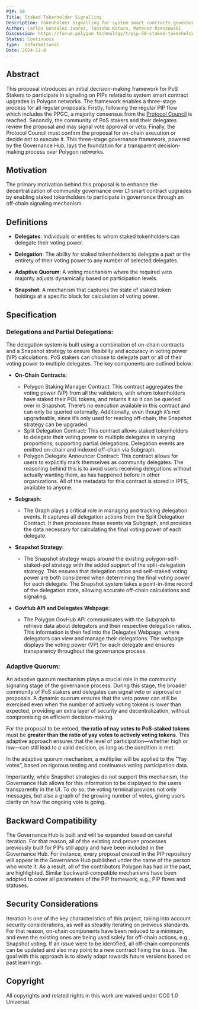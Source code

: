 ```yaml
---
PIP: 50
Title: Staked Tokenholder Signalling
Description: Tokenholder signalling for system smart contracts governance
Author: Carlos Gonzalez Juarez, Tanisha Katara, Mateusz Rzeszowski
Discussion: https://forum.polygon.technology/t/pip-50-staked-tokenholder-signalling/19974
Status: Continuous
Type:  Informational
Date: 2024-11-8
---
```


## Abstract

This proposal introduces an initial decision-making framework for PoS Stakers to participate in signaling on PIPs related to system smart contract upgrades in Polygon networks. The framework enables a three-stage process for all regular proposals: Firstly, following the regular PIP flow which includes the PPGC, a majority consensus from the [Protocol Council](https://polygon.technology/blog/meet-the-polygon-protocol-council) is reached. Secondly, the community of PoS stakers and their delegates review the proposal and may signal vote approval or veto. Finally, the Protocol Council must confirm the proposal for on-chain execution or decide not to execute it. This three-stage governance framework, powered by the Governance Hub, lays the foundation for a transparent decision-making process over Polygon networks.

## Motivation

The primary motivation behind this proposal is to enhance the decentralization of community governance over L1 smart contract upgrades by enabling staked tokenholders to participate in governance through an off-chain signaling mechanism.

## Definitions

- **Delegates**: Individuals or entities to whom staked tokenholders can delegate their voting power.

- **Delegation**: The ability for staked tokenholders to delegate a part or the entirety of their voting power to any number of selected delegates.

- **Adaptive Quorum**: A voting mechanism where the required veto majority adjusts dynamically based on participation levels.

- **Snapshot**: A mechanism that captures the state of staked token holdings at a specific block for calculation of voting power.

## Specification

### Delegations and Partial Delegations:

The delegation system is built using a combination of on-chain contracts and a Snapshot strategy to ensure flexibility and accuracy in voting power (VP) calculations. PoS stakers can choose to delegate part or all of their voting power to multiple delegates. The key components are outlined below:

* **On-Chain Contracts**:

  * Polygon Staking Manager Contract: This contract aggregates the voting power (VP) from all the validators, with whom tokenholders have staked their POL tokens, and returns it so it can be queried over in Snapshot. There’s no execution available in this contract and can only be queried externally. Additionally, even though it’s not upgradeable, since it’s only used for reading off-chain, the Snapshot strategy can be upgraded.
  * Split Delegation Contract: This contract allows staked tokenholders to delegate their voting power to multiple delegates in varying proportions, supporting partial delegations. Delegation events are emitted on-chain and indexed off-chain via Subgraph.
  * Polygon Delegate Announcer Contract: This contract allows for users to explicitly mark themselves as community delegates. The reasoning behind this is to avoid users receiving delegations without actually wanting them, as has happened before in other organizations. All of the metadata for this contract is stored in IPFS, available to anyone.

* **Subgraph**:

  * The Graph plays a critical role in managing and tracking delegation events. It captures all delegation actions from the Split Delegation Contract. It then processes these events via Subgraph, and provides the data necessary for calculating the final voting power of each delegate.

* **Snapshot Strategy**:

  * The Snapshot strategy wraps around the existing polygon-self-staked-pol strategy with the added support of the split-delegation strategy. This ensures that delegation ratios and self-staked voting power are both considered when determining the final voting power for each delegate. The Snapshot system takes a point-in-time record of the delegation state, allowing accurate off-chain calculations and signaling.

* **GovHub API and Delegates Webpage**:

  * The Polygon GovHub API communicates with the Subgraph to retrieve data about delegators and their respective delegation ratios. This information is then fed into the Delegates Webpage, where delegators can view and manage their delegations. The webpage displays the voting power (VP) for each delegate and ensures transparency throughout the governance process.

### Adaptive Quorum:

An adaptive quorum mechanism plays a crucial role in the community signaling stage of the governance process. During this stage, the broader community of PoS stakers and delegates can signal veto or approval on proposals. A dynamic quorum ensures that the veto power can still be exercised even when the number of actively voting tokens is lower than expected, providing an extra layer of security and decentralization, without compromising on efficient decision-making.

For the proposal to be vetoed, **the ratio of nay votes to PoS-staked tokens** must be **greater than the ratio of yay votes to actively voting tokens**. This adaptive approach ensures that the level of participation—whether high or low—can still lead to a valid decision, as long as the condition is met.

In the adaptive quorum mechanism, a multiplier will be applied to the "Yay votes”, based on rigorous testing and continuous voting participation data.

Importantly, while Snapshot strategies do not support this mechanism, the Governance Hub allows for this information to be displayed to the users transparently in the UI. To do so, the voting terminal provides not only messages, but also a graph of the growing number of votes, giving users clarity on how the ongoing vote is going.

## Backward Compatibility

The Governance Hub is built and will be expanded based on careful iteration. For that reason, all of the existing and proven processes previously built for PIPs still apply and have been included in the Governance Hub. For instance, every proposal created in the PIP repository will appear in the Governance Hub published under the name of the person who wrote it. As a result, all of the contributors Polygon has had in the past, are highlighted. Similar backward-compatible mechanisms have been adopted to cover all parameters of the PIP framework, e.g., PIP flows and statuses.

## Security Considerations

Iteration is one of the key characteristics of this project, taking into account security considerations, as well as steadily iterating on previous standards. For that reason, on-chain components have been reduced to a minimum, and even the existing ones are being used solely for off-chain actions, e.g., Snapshot voting. If an issue were to be identified, all off-chain components can be updated and also may point to a new contract fixing the issue. The goal with this approach is to slowly adapt towards future versions based on past learnings.

## Copyright

All copyrights and related rights in this work are waived under CC0 1.0 Universal.
